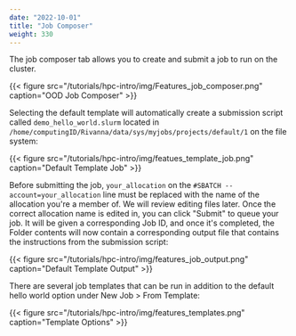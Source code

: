 ```yaml
---
date: "2022-10-01"
title: "Job Composer"
weight: 330
---
```


The job composer tab allows you to create and submit a job to run on the cluster.

{{< figure src="/tutorials/hpc-intro/img/Features_job_composer.png" caption="OOD Job Composer" >}}

Selecting the default template will automatically create a submission script called ```demo_hello_world.slurm``` located in ```/home/computingID/Rivanna/data/sys/myjobs/projects/default/1``` on the file system:

{{< figure src="/tutorials/hpc-intro/img/featues_template_job.png" caption="Default Template Job" >}}

Before submitting the job, ```your_allocation``` on the ```#SBATCH --account=your_allocation``` line must be replaced with the name of the allocation you're a member of. We will review editing files later. Once the correct allocation name is edited in, you can click "Submit" to queue your job. It will be given a corresponding Job ID, and once it's completed, the Folder contents will now contain a corresponding output file that contains the instructions from the submission script:

{{< figure src="/tutorials/hpc-intro/img/features_job_output.png" caption="Default Template Output" >}}

There are several job templates that can be run in addition to the default hello world option under New Job > From Template:

{{< figure src="/tutorials/hpc-intro/img/features_templates.png" caption="Template Options" >}}
